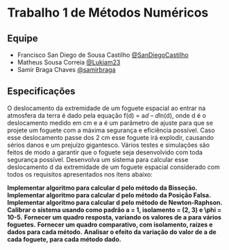 # Trabalho 1 de Métodos Numéricos

## Equipe

 - Francisco San Diego de Sousa Castilho [@SanDiegoCastilho](https://github.com/SanDiegoCastilho)
 - Matheus Sousa Correia [@Lukiam23](https://github.com/Lukiam23)
 - Samir Braga Chaves [@samirbraga](https://github.com/samirbraga)
 


## Especificações

O deslocamento da extremidade de um foguete espacial ao entrar na atmosfera da terra é dado pela equação f(d) = a*d – d*ln(d), onde d é
o deslocamento medido em cm e a é um parâmetro de ajuste para que se projete um foguete com a máxima segurança e eficiência
possível. Caso esse deslocamento passe dos 2 cm esse foguete irá explodir, causando sérios danos e um prejuízo gigantesco. Vários testes
e simulações são feitos de modo a garantir que o foguete seja desenvolvido com toda segurança possível. Desenvolva um sistema para
calcular esse deslocamento d da extremidade de um foguete espacial considerado com todos os requisitos apresentados nos itens abaixo:

**Implementar algoritmo para calcular d pelo método da Bisseção.**
**Implementar algoritmo para calcular d pelo método da Posição Falsa.**
**Implementar algoritmo para calcular d pelo método de Newton-Raphson.**
**Calibrar o sistema usando como padrão a = 1, isolamento = (2, 3) e \phi = 10-5.**
**Fornecer um quadro resposta, variando os valores de a para vários foguetes.**
**Fornecer um quadro comparativo, com isolamento, raízes e dados para cada método.**
**Analisar o efeito da variação do valor de a de cada foguete, para cada método dado.**
